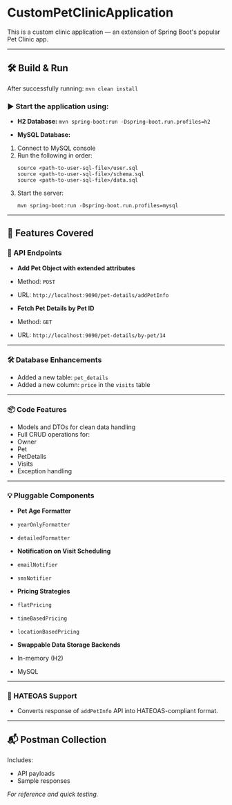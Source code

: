 # CustomPetClinicApplication

This is a custom clinic application — an extension of Spring Boot's popular Pet Clinic app.

---

## 🛠️ Build & Run

After successfully running: ``` mvn clean install ```


### ▶️ Start the application using:

- **H2 Database:**
``` mvn spring-boot:run -Dspring-boot.run.profiles=h2 ```

- **MySQL Database:**
1. Connect to MySQL console
2. Run the following in order:
   ```
   source <path-to-user-sql-file>/user.sql
   source <path-to-user-sql-file>/schema.sql
   source <path-to-user-sql-file>/data.sql
   ```
3. Start the server:
   ```
   mvn spring-boot:run -Dspring-boot.run.profiles=mysql
   ```

---

## 🚀 Features Covered

### 🧩 API Endpoints

- **Add Pet Object with extended attributes**  
- Method: `POST`  
- URL: `http://localhost:9090/pet-details/addPetInfo`

- **Fetch Pet Details by Pet ID**  
- Method: `GET`  
- URL: `http://localhost:9090/pet-details/by-pet/14`

---

### 🛠️ Database Enhancements

- Added a new table: `pet_details`
- Added a new column: `price` in the `visits` table

---

### 📦 Code Features

- Models and DTOs for clean data handling
- Full CRUD operations for:
- Owner
- Pet
- PetDetails
- Visits
- Exception handling

---

### 💡 Pluggable Components

- **Pet Age Formatter**
- `yearOnlyFormatter`
- `detailedFormatter`

- **Notification on Visit Scheduling**
- `emailNotifier`
- `smsNotifier`

- **Pricing Strategies**
- `flatPricing`
- `timeBasedPricing`
- `locationBasedPricing`

- **Swappable Data Storage Backends**
- In-memory (H2)
- MySQL

---

### 🔗 HATEOAS Support

- Converts response of `addPetInfo` API into HATEOAS-compliant format.

---

## 📬 Postman Collection

Includes:
- API payloads
- Sample responses

_For reference and quick testing._
